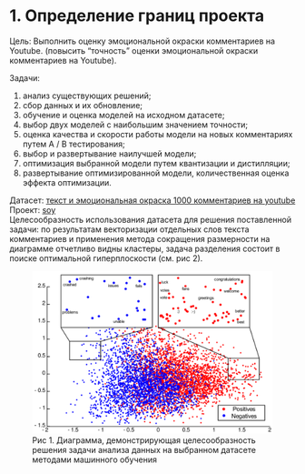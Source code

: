 # 1. Определение границ проекта

Цель: Выполнить оценку эмоциональной окраски комментариев на Youtube. (повысить “точность” оценки эмоциональной окраски комментариев на Youtube).  

Задачи: 
1. анализ существующих решений;
1. сбор данных и их обновление;
1. обучение и оценка моделей на исходном датасете;
1. выбор двух моделей с наибольшим значением точности;
1. оценка качества и скорости работы модели на новых комментариях путем A / B тестирования;
1. выбор и развертывание наилучшей модели;
1. оптимизация выбранной модели путем квантизации и дистилляции;
1. развертывание оптимизированной модели, количественная оценка эффекта оптимизации.

Датасет: [текст и эмоциональная окраска 1000 комментариев на youtube](https://www.kaggle.com/datasets/advaypatil/youtube-statistics)  
Проект: [soy](https://github.com/foo/soy)  
Целесообразность использования датасета для решения поставленной задачи: по результатам векторизации отдельных слов текста комментариев и применения метода сокращения размерности на диаграмме отчетливо видны кластеры, задача разделения состоит в поиске оптимальной гиперплоскости (см. рис 2).

<figure>
    <img src="../../../image/task-1-plot-example.png"/>
    <figcaption>Рис 1. Диаграмма, демонстрирующая целесообразность решения задачи анализа данных на выбранном датасете методами машинного обучения</figcaption>
</figure>
